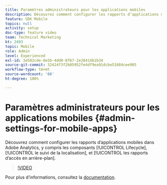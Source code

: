 ```yaml
---
title: Paramètres administrateurs pour les applications mobiles
description: Découvrez comment configurer les rapports dʼapplications mobiles dans Adobe Analytics, y compris les composants Lifecycle, le suivi de la localisation et les rapports dʼaccès en arrière-plan.
feature: SDK Mobile
topics: null
activity: setup
doc-type: feature video
team: Technical Marketing
kt: 2493
topic: Mobile
role: Admin
level: Experienced
exl-id: 3e582cde-8e5b-4dd0-8f67-2e28414b1b34
source-git-commit: 32424f3f2b05952fe4df9ea91dcbe51684cee905
workflow-type: tm+mt
source-wordcount: '66'
ht-degree: 100%

---
```


# Paramètres administrateurs pour les applications mobiles {#admin-settings-for-mobile-apps}

Découvrez comment configurer les rapports dʼapplications mobiles dans Adobe Analytics, y compris les composants [!UICONTROL Lifecycle], [!UICONTROL le suivi de la localisation], et [!UICONTROL les rapports dʼaccès en arrière-plan].

>[!VIDEO](https://video.tv.adobe.com/v/25961/?quality=12)

Pour plus dʼinformations, consultez la [documentation](https://marketing.adobe.com/resources/help/fr_FR/mobile/gs.html).
